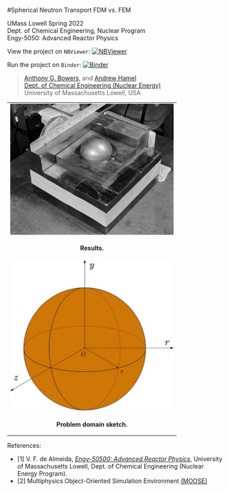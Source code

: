 #Spherical Neutron Transport FDM  vs. FEM

UMass Lowell Spring 2022 <br>
Dept. of Chemical Engineering, Nuclear Program <br>
Engy-5050: Advanced Reactor Physics

View the project on `NBViewer`: [![NBViewer](https://raw.githubusercontent.com/jupyter/design/master/logos/Badges/nbviewer_badge.svg)](https://nbviewer.jupyter.org/github/dpploy/engy-5310/blob/main/projects/tritium/report.ipynb)

Run the project on `Binder`: [![Binder](https://mybinder.org/badge_logo.svg)](https://mybinder.org/v2/gh/dpploy/engy-5310/HEAD?filepath=projects%2Ftritium%2Freport.ipynb)

 >[Anthony G. Bowers](https://github.com/AnthonyB08), and [Andrew Hamel](https://github.com/anhamel) <br>
 >[Dept. of Chemical Engineering (Nuclear Energy)](xxx) <br>
 >University of Massachusetts Lowell, USA <br>

|  |
|:---:|
| <img width="380" src="pics/Partially-reflected-plutonium-sphere.jpeg" title="Demon Core 1946"> |
| <p style="text-align:center;"><b> Results.</b></p> |
| <img width="380" src="pics/Domain.jpeg" title="Problem domain"> |
| <p style="text-align:center;"><b>Problem domain sketch.</b></p> |
References:

- [1] V. F. de Almeida, [*Engy-50500: Advanced Reactor Physics*](https://github.com/dpploy/engy-5050),  University of Massachusetts Lowell, Dept. of Chemical Engineering (Nuclear Energy Program).
- [2] Multiphysics Object-Oriented Simulation Environment [(MOOSE)](https://mooseframework.org)

